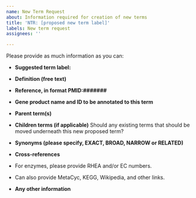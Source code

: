 ```yaml
---
name: New Term Request
about: Information required for creation of new terms
title: 'NTR: [proposed new term label]'
labels: New term request
assignees: ''

---
```


Please provide as much information as you can: 

* **Suggested term label:**


* **Definition (free text)**


* **Reference, in format PMID:#######**

* **Gene product name and ID to be annotated to this term**

* **Parent term(s)**


* **Children terms (if applicable)** Should any existing terms that should be moved underneath this new proposed term?


* **Synonyms (please specify, EXACT, BROAD, NARROW or RELATED)**

* **Cross-references**
* For enzymes, please provide RHEA and/or EC numbers. 
* Can also provide MetaCyc, KEGG, Wikipedia, and other links.

* **Any other information**
